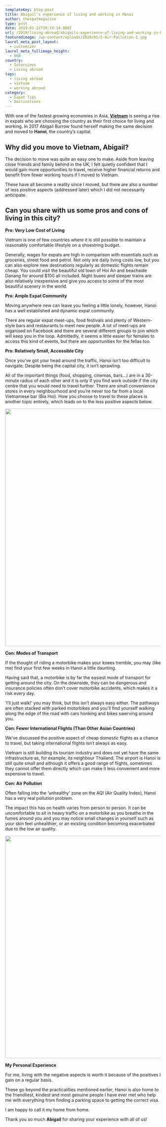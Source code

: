 ```yaml
---
templateKey: blog-post
title: Abigail’s experience of living and working in Hanoi
author: thexpatmagazine
type: post
date: 2019-01-22T19:19:14.000Z
url: /2019/living-abroad/abigails-experience-of-living-and-working-in-hanoi/
featuredimage: /wp-content/uploads/2019/01/2-Air-Pollution-1.jpg
laurel_meta_post_layout:
  - customizer
laurel_meta_fullimage_height:
  - 660
country:
  - Interviews
  - Living abroad
tags:
  - living abroad
  - vietnam
  - working abroad
category:
  - Expat Tips
  - Destinations
---
```


<span style="font-weight: 400;">With one of the fastest growing economies in Asia, <a href="https://localhost/thexpatmagazine-wp/2018/expat-life/teaching-abroad-and-living-a-bourgeois-existence-in-hanoi/"><strong>Vietnam</strong></a> is seeing a rise in expats who are choosing the country as their first choice for living and working. In 2017 Abigail Burrow found herself making the same decision and moved to <strong>Hanoi</strong>, the </span><span style="font-weight: 400;">country’s</span> <span style="font-weight: 400;">capital. </span>

## Why did you move to Vietnam, Abigail?

<span style="font-weight: 400;">The decision to move was quite an easy one to make. Aside from leaving close friends and family behind in the UK, I felt quietly confident that I would gain more opportunities to travel, receive higher financial returns and benefit from fewer working hours if I moved to Vietnam. </span>

<span style="font-weight: 400;">These have all become a reality since I moved, but there are also a number of less positive aspects (addressed later) which I did not necessarily anticipate. </span>

## Can you share with us some pros and cons of living in this city?

**Pro: Very Low Cost of Living**

<span style="font-weight: 400;">Vietnam is one of few countries where it is still possible to maintain a reasonably comfortable lifestyle on a shoestring budget. </span>

<span style="font-weight: 400;">Generally, wages for expats are high in comparison with essentials such as groceries, street food and petrol. Not only are daily living costs low, but you can also explore new destinations regularly as domestic flights remain cheap. You could visit the beautiful old town of Hoi An and beachside Danang for around \$100 all included. Night buses and sleeper trains are also relatively inexpensive and give you access to some of the most beautiful scenery in the world. </span>

**Pro: Ample Expat Community**

<span style="font-weight: 400;">Moving anywhere new can leave you feeling a little lonely, however, Hanoi has a well established and dynamic expat community. </span>

<span style="font-weight: 400;">There are regular expat meet-ups, food festivals and plenty of Western-style bars and restaurants to meet new people. A lot of meet-ups are organised on Facebook and there are several different groups to join which will keep you in the loop. Admittedly, it seems a little easier for females to access this kind of events, but there are opportunities for the fellas too. </span>

**Pro: Relatively Small, Accessible City**

<span style="font-weight: 400;">Once you’ve got your head around the traffic, Hanoi isn’t too difficult to navigate. Despite being the capital city, it isn’t sprawling. </span>

<span style="font-weight: 400;">All of the important things (food, shopping, cinemas, bars…) are in a 30-minute radius of each other and it is only if you find work outside if the city centre that you would need to travel further. There are small convenience stores in every neighbourhood and you’re never too far from a local Vietnamese bar (Bia Hoi). How you choose to travel to these places is another topic entirely, which leads on to the less positive aspects below.</span>

<img  src="/img/uploads/2019/01/1-Scenery-1024x768.jpg" alt="" width="1024" height="768" srcset="/img/uploads/2019/01/1-Scenery-1024x768.jpg 1024w, /img/uploads/2019/01/1-Scenery-300x225.jpg 300w, /img/uploads/2019/01/1-Scenery-768x576.jpg 768w, /img/uploads/2019/01/1-Scenery-1150x863.jpg 1150w, /img/uploads/2019/01/1-Scenery.jpg 1400w" sizes="(max-width: 1024px) 100vw, 1024px" />

**Con: Modes of Transport**

<span style="font-weight: 400;">If the thought of riding a motorbike makes your knees tremble, you may (like me) find your first few weeks in Hanoi a little daunting. </span>

<span style="font-weight: 400;">Having said that, a motorbike is by far the easiest mode of transport for getting around the city. On the downside, they can be dangerous and insurance policies often don’t cover motorbike accidents, which makes it a risk every day. </span>

<span style="font-weight: 400;">‘I’ll just walk!’ you may think, but this isn’t always easy either. The pathways are often stacked with parked motorbikes and you’ll find yourself walking along the edge of the road with cars honking and bikes swerving around you. </span>

**Con: Fewer International Flights (Than Other Asian Countries)**

<span style="font-weight: 400;">We’ve discussed the positive aspect of cheap domestic flights as a chance to travel, but taking international flights isn’t always as easy. </span>

<span style="font-weight: 400;">Vietnam is still building its tourism industry and does not yet have the same infrastructure as, for example, its neighbour Thailand. The airport is Hanoi is still quite small and although it offers a good range of flights, sometimes they cannot offer them directly which can make it less convenient and more expensive to travel. </span>

**Con: Air Pollution**

<span style="font-weight: 400;">Often falling into the ‘unhealthy’ zone on the AQI (Air Quality Index), Hanoi has a very real pollution problem. </span>

<span style="font-weight: 400;">The impact this has on health varies from person to person. It can be uncomfortable to sit in heavy traffic on a motorbike as you breathe in the fumes around you and you may notice small changes in yourself such as your skin feel unhealthier, or an existing condition becoming exacerbated due to the low air quality.</span>

<img  src="/img/uploads/2019/01/2-Air-Pollution-1024x719.jpg" alt="" width="1024" height="719" srcset="/img/uploads/2019/01/2-Air-Pollution-1024x719.jpg 1024w, /img/uploads/2019/01/2-Air-Pollution-300x211.jpg 300w, /img/uploads/2019/01/2-Air-Pollution-768x539.jpg 768w, /img/uploads/2019/01/2-Air-Pollution-1150x807.jpg 1150w, /img/uploads/2019/01/2-Air-Pollution.jpg 1400w" sizes="(max-width: 1024px) 100vw, 1024px" />

**My Personal Experience**

<span style="font-weight: 400;">For me, living with the negative aspects is worth it because of the positives I gain on a regular basis. </span>

<span style="font-weight: 400;">These go beyond the practicalities mentioned earlier, Hanoi is also home to the friendliest, kindest and most genuine people I have ever met who help me with everything from finding a parking space to getting the correct visa.</span>

<span style="font-weight: 400;">I am happy to call it my home from home. </span>

Thank you so much **Abigail** for sharing your experience with all of us!
